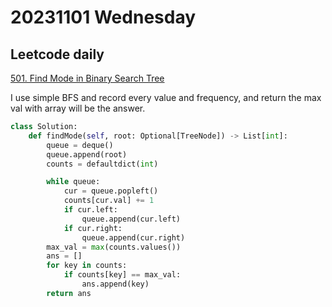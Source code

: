 # 20231101 Wednesday

## Leetcode daily

[501. Find Mode in Binary Search Tree](https://leetcode.com/problems/find-mode-in-binary-search-tree/description/?envType=daily-question&envId=2023-11-01)

I use simple BFS and record every value and frequency, and return the max val with array will be the answer.

```py
class Solution:
    def findMode(self, root: Optional[TreeNode]) -> List[int]:
        queue = deque()
        queue.append(root)
        counts = defaultdict(int)

        while queue:
            cur = queue.popleft()
            counts[cur.val] += 1
            if cur.left:
                queue.append(cur.left)
            if cur.right:
                queue.append(cur.right)
        max_val = max(counts.values())
        ans = []
        for key in counts:
            if counts[key] == max_val:
                ans.append(key)
        return ans
```
